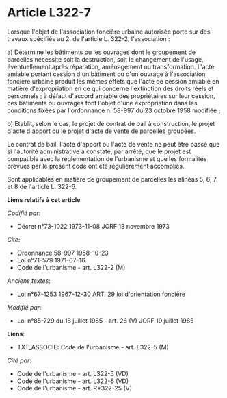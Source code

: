 # Article L322-7

Lorsque l'objet de l'association foncière urbaine autorisée porte sur des travaux spécifiés au 2. de l'article L. 322-2,
l'association :

a) Détermine les bâtiments ou les ouvrages dont le groupement de parcelles nécessite soit la destruction, soit le changement
de l'usage, éventuellement après réparation, aménagement ou transformation. L'acte amiable portant cession d'un bâtiment ou
d'un ouvrage à l'association foncière urbaine produit les mêmes effets que l'acte de cession amiable en matière
d'expropriation en ce qui concerne l'extinction des droits réels et personnels ; à défaut d'accord amiable des propriétaires
sur leur cession, ces bâtiments ou ouvrages font l'objet d'une expropriation dans les conditions fixées par l'ordonnance n.
58-997 du 23 octobre 1958 modifiée ;

b) Etablit, selon le cas, le projet de contrat de bail à construction, le projet d'acte d'apport ou le projet d'acte de vente
de parcelles groupées.

Le contrat de bail, l'acte d'apport ou l'acte de vente ne peut être passé que si l'autorité administrative a constaté, par
arrêté, que le projet est compatible avec la réglementation de l'urbanisme et que les formalités prévues par le présent code
ont été régulièrement accomplies.

Sont applicables en matière de groupement de parcelles les alinéas 5, 6, 7 et 8 de l'article L. 322-6.

**Liens relatifs à cet article**

_Codifié par_:

  - Décret n°73-1022 1973-11-08 JORF 13 novembre 1973

_Cite_:

  - Ordonnance 58-997 1958-10-23
  - Loi n°71-579 1971-07-16
  - Code de l'urbanisme - art. L322-2 (M)

_Anciens textes_:

  - Loi n°67-1253 1967-12-30 ART. 29 loi d'orientation foncière

_Modifié par_:

  - Loi n°85-729 du 18 juillet 1985 - art. 26 (V) JORF 19 juillet 1985

**Liens**:

  - TXT_ASSOCIE: Code de l'urbanisme - art. L322-5 (M)

_Cité par_:

  - Code de l'urbanisme - art. L322-5 (VD)
  - Code de l'urbanisme - art. L322-6 (VD)
  - Code de l'urbanisme - art. R*322-25 (V)
